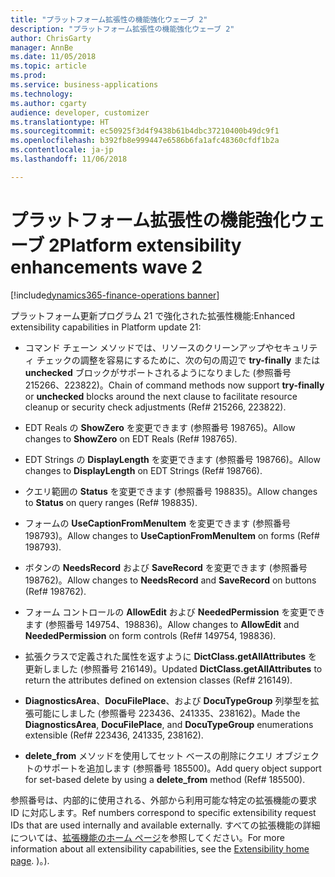 ```yaml
---
title: "プラットフォーム拡張性の機能強化ウェーブ 2"
description: "プラットフォーム拡張性の機能強化ウェーブ 2"
author: ChrisGarty
manager: AnnBe
ms.date: 11/05/2018
ms.topic: article
ms.prod: 
ms.service: business-applications
ms.technology: 
ms.author: cgarty
audience: developer, customizer
ms.translationtype: HT
ms.sourcegitcommit: ec50925f3d4f9438b61b4dbc37210400b49dc9f1
ms.openlocfilehash: b392fb8e999447e6586b6fa1afc48360cfdf1b2a
ms.contentlocale: ja-jp
ms.lasthandoff: 11/06/2018

---
```


# <a name="platform-extensibility-enhancements-wave-2"></a><span data-ttu-id="48752-103">プラットフォーム拡張性の機能強化ウェーブ 2</span><span class="sxs-lookup"><span data-stu-id="48752-103">Platform extensibility enhancements wave 2</span></span>

[!include[dynamics365-finance-operations banner](../includes/dynamics365-finance-operations.md)]

<span data-ttu-id="48752-104">プラットフォーム更新プログラム 21 で強化された拡張性機能:</span><span class="sxs-lookup"><span data-stu-id="48752-104">Enhanced extensibility capabilities in Platform update 21:</span></span>

- <span data-ttu-id="48752-105">コマンド チェーン メソッドでは、リソースのクリーンアップやセキュリティ チェックの調整を容易にするために、次の句の周辺で **try-finally** または **unchecked** ブロックがサポートされるようになりました (参照番号 215266、223822)。</span><span class="sxs-lookup"><span data-stu-id="48752-105">Chain of command methods now support **try-finally** or **unchecked** blocks around the next clause to facilitate resource cleanup  or security check adjustments (Ref# 215266, 223822).</span></span>

- <span data-ttu-id="48752-106">EDT Reals の **ShowZero** を変更できます (参照番号 198765)。</span><span class="sxs-lookup"><span data-stu-id="48752-106">Allow changes to **ShowZero** on EDT Reals (Ref# 198765).</span></span>

- <span data-ttu-id="48752-107">EDT Strings の **DisplayLength** を変更できます (参照番号 198766)。</span><span class="sxs-lookup"><span data-stu-id="48752-107">Allow changes to **DisplayLength** on EDT Strings (Ref# 198766).</span></span>

- <span data-ttu-id="48752-108">クエリ範囲の **Status** を変更できます (参照番号 198835)。</span><span class="sxs-lookup"><span data-stu-id="48752-108">Allow changes to **Status** on query ranges (Ref# 198835).</span></span>

- <span data-ttu-id="48752-109">フォームの **UseCaptionFromMenuItem** を変更できます (参照番号 198793)。</span><span class="sxs-lookup"><span data-stu-id="48752-109">Allow changes to **UseCaptionFromMenuItem** on forms (Ref# 198793).</span></span>

- <span data-ttu-id="48752-110">ボタンの **NeedsRecord** および **SaveRecord** を変更できます (参照番号 198762)。</span><span class="sxs-lookup"><span data-stu-id="48752-110">Allow changes to **NeedsRecord** and **SaveRecord** on buttons (Ref# 198762).</span></span>

- <span data-ttu-id="48752-111">フォーム コントロールの **AllowEdit** および **NeededPermission** を変更できます (参照番号 149754、198836)。</span><span class="sxs-lookup"><span data-stu-id="48752-111">Allow changes to **AllowEdit** and **NeededPermission** on form controls (Ref# 149754, 198836).</span></span>

- <span data-ttu-id="48752-112">拡張クラスで定義された属性を返すように **DictClass.getAllAttributes** を更新しました (参照番号 216149)。</span><span class="sxs-lookup"><span data-stu-id="48752-112">Updated **DictClass.getAllAttributes** to return the attributes defined on extension classes (Ref# 216149).</span></span>

- <span data-ttu-id="48752-113">**DiagnosticsArea**、**DocuFilePlace**、および **DocuTypeGroup** 列挙型を拡張可能にしました (参照番号 223436、241335、238162)。</span><span class="sxs-lookup"><span data-stu-id="48752-113">Made the **DiagnosticsArea**, **DocuFilePlace**, and **DocuTypeGroup** enumerations extensible (Ref# 223436, 241335, 238162).</span></span>

- <span data-ttu-id="48752-114">**delete_from** メソッドを使用してセット ベースの削除にクエリ オブジェクトのサポートを追加します (参照番号 185500)。</span><span class="sxs-lookup"><span data-stu-id="48752-114">Add query object support for set-based delete by using a **delete_from** method (Ref# 185500).</span></span>

<span data-ttu-id="48752-115">参照番号は、内部的に使用される、外部から利用可能な特定の拡張機能の要求 ID に対応します。</span><span class="sxs-lookup"><span data-stu-id="48752-115">Ref numbers correspond to specific extensibility request IDs that are used internally and available externally.</span></span>
<span data-ttu-id="48752-116">すべての拡張機能の詳細については、[拡張機能のホーム ページ](/dynamics365/unified-operations/dev-itpro/extensibility/extensibility-home-page)を参照してください。</span><span class="sxs-lookup"><span data-stu-id="48752-116">For more information about all extensibility capabilities, see the [Extensibility home page](/dynamics365/unified-operations/dev-itpro/extensibility/extensibility-home-page).</span></span>
<span data-ttu-id="48752-117">)。</span><span class="sxs-lookup"><span data-stu-id="48752-117">).</span></span>


